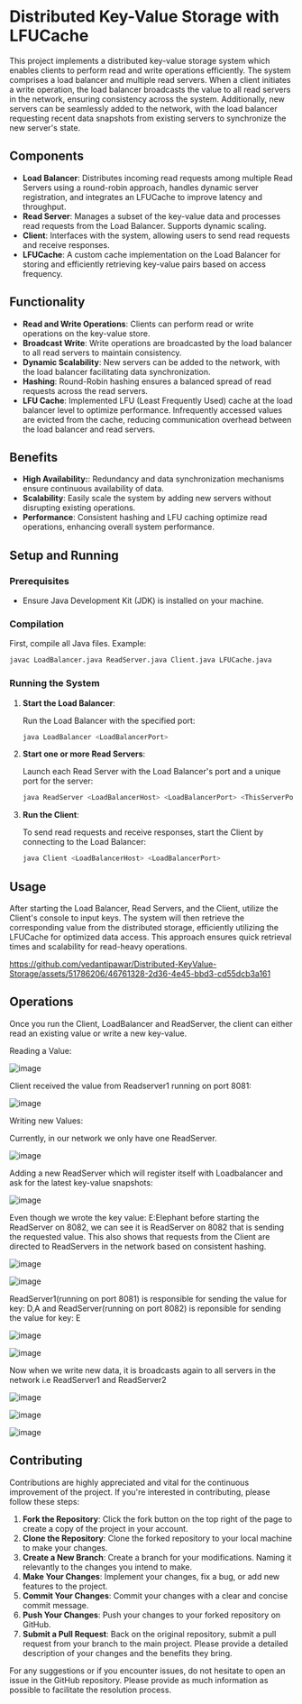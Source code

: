 # Distributed Key-Value Storage with LFUCache

This project implements a distributed key-value storage system which enables clients to perform read and write operations efficiently. The system comprises a load balancer and multiple read servers. When a client initiates a write operation, the load balancer broadcasts the value to all read servers in the network, ensuring consistency across the system. Additionally, new servers can be seamlessly added to the network, with the load balancer requesting recent data snapshots from existing servers to synchronize the new server's state.

## Components

- **Load Balancer**: Distributes incoming read requests among multiple Read Servers using a round-robin approach, handles dynamic server registration, and integrates an LFUCache to improve latency and throughput.
- **Read Server**: Manages a subset of the key-value data and processes read requests from the Load Balancer. Supports dynamic scaling.
- **Client**: Interfaces with the system, allowing users to send read requests and receive responses.
- **LFUCache**: A custom cache implementation on the Load Balancer for storing and efficiently retrieving key-value pairs based on access frequency.

## Functionality
- **Read and Write Operations**: Clients can perform read or write operations on the key-value store.
- **Broadcast Write**: Write operations are broadcasted by the load balancer to all read servers to maintain consistency.
- **Dynamic Scalability**: New servers can be added to the network, with the load balancer facilitating data synchronization.
- **Hashing**: Round-Robin hashing ensures a balanced spread of read requests across the read servers.
- **LFU Cache**: Implemented LFU (Least Frequently Used) cache at the load balancer level to optimize performance. Infrequently accessed values are evicted from the cache, reducing communication overhead between the load balancer and read servers.

## Benefits
- **High Availability:**: Redundancy and data synchronization mechanisms ensure continuous availability of data.
- **Scalability**: Easily scale the system by adding new servers without disrupting existing operations.
- **Performance**: Consistent hashing and LFU caching optimize read operations, enhancing overall system performance.

## Setup and Running

### Prerequisites

- Ensure Java Development Kit (JDK) is installed on your machine.

### Compilation

First, compile all Java files. Example:

```sh
javac LoadBalancer.java ReadServer.java Client.java LFUCache.java
```
### Running the System

1. **Start the Load Balancer**:

   Run the Load Balancer with the specified port:

   ```sh
   java LoadBalancer <LoadBalancerPort>
   ```

2. **Start one or more Read Servers**:

   Launch each Read Server with the Load Balancer's port and a unique port for the server:

   ```sh
   java ReadServer <LoadBalancerHost> <LoadBalancerPort> <ThisServerPort>
   ```
3. **Run the Client**:

   To send read requests and receive responses, start the Client by connecting to the Load Balancer:

   ```sh
   java Client <LoadBalancerHost> <LoadBalancerPort>
   ```
## Usage

After starting the Load Balancer, Read Servers, and the Client, utilize the Client's console to input keys. The system will then retrieve the corresponding value from the distributed storage, efficiently utilizing the LFUCache for optimized data access. This approach ensures quick retrieval times and scalability for read-heavy operations.



https://github.com/vedantipawar/Distributed-KeyValue-Storage/assets/51786206/46761328-2d36-4e45-bbd3-cd55dcb3a161


## Operations

Once you run the Client, LoadBalancer and ReadServer, the client can either read an existing value or write a new key-value. 

Reading a Value:

![image](https://github.com/vedantipawar/Distributed-KeyValue-Storage/assets/51786206/09aae299-16ea-4b26-87ed-36462f7db053)

Client received the value from Readserver1 running on port 8081:

![image](https://github.com/vedantipawar/Distributed-KeyValue-Storage/assets/51786206/0df60547-4b66-41fa-b34b-8bb1485994e3)

Writing new Values:

Currently, in our network we only have one ReadServer.

![image](https://github.com/vedantipawar/Distributed-KeyValue-Storage/assets/51786206/68a37aae-8ad1-4920-a332-09f36a1dac90)

Adding a new ReadServer which will register itself with Loadbalancer and ask for the latest key-value snapshots:

![image](https://github.com/vedantipawar/Distributed-KeyValue-Storage/assets/51786206/290ec4ea-5763-4fbf-b41d-1be095ed7b1f)

Even though we wrote the key value: E:Elephant before starting the ReadServer on 8082, we can see it is ReadServer on 8082 that is sending the requested value. This also shows that requests from the Client are directed to ReadServers in the network based on consistent hashing. 

![image](https://github.com/vedantipawar/Distributed-KeyValue-Storage/assets/51786206/a08874ff-41d6-4fe4-92d6-597dcadf9f1c)

![image](https://github.com/vedantipawar/Distributed-KeyValue-Storage/assets/51786206/d6c045f1-3ba2-48e9-8023-3e7735aaafa5)

ReadServer1(running on port 8081) is responsible for sending the value for key: D,A and ReadServer(running on port 8082) is reponsible for sending the value for key: E

![image](https://github.com/vedantipawar/Distributed-KeyValue-Storage/assets/51786206/3282d32a-7ecf-432c-b3ac-3e094224b9c9)

![image](https://github.com/vedantipawar/Distributed-KeyValue-Storage/assets/51786206/06eb03ba-6a02-4af6-8000-f70e07e40e21)

Now when we write new data, it is broadcasts again to all servers in the network i.e ReadServer1 and ReadServer2

![image](https://github.com/vedantipawar/Distributed-KeyValue-Storage/assets/51786206/949e2326-1449-40cf-83da-d9ef61fc396f)

![image](https://github.com/vedantipawar/Distributed-KeyValue-Storage/assets/51786206/0bdec725-ae7f-4b8e-9292-030e9b89941b)

![image](https://github.com/vedantipawar/Distributed-KeyValue-Storage/assets/51786206/1b7b4570-5dba-4d8a-bb69-f3084cea4db9)


## Contributing

Contributions are highly appreciated and vital for the continuous improvement of the project. If you're interested in contributing, please follow these steps:

1. **Fork the Repository**: Click the fork button on the top right of the page to create a copy of the project in your account.
2. **Clone the Repository**: Clone the forked repository to your local machine to make your changes.
3. **Create a New Branch**: Create a branch for your modifications. Naming it relevantly to the changes you intend to make.
4. **Make Your Changes**: Implement your changes, fix a bug, or add new features to the project.
5. **Commit Your Changes**: Commit your changes with a clear and concise commit message.
6. **Push Your Changes**: Push your changes to your forked repository on GitHub.
7. **Submit a Pull Request**: Back on the original repository, submit a pull request from your branch to the main project. Please provide a detailed description of your changes and the benefits they bring.

For any suggestions or if you encounter issues, do not hesitate to open an issue in the GitHub repository. Please provide as much information as possible to facilitate the resolution process.

